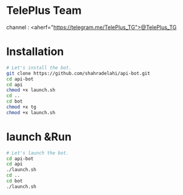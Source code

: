 # TelePlus Team

channel : <aherf="https://telegram.me/TelePlus_TG">@TelePlus_TG</a>

# Installation

```sh
# Let's install the bot.
git clone https://github.com/shahradelahi/api-bot.git
cd api-bot
cd api
chmod +x launch.sh
cd ..
cd bot
chmod +x tg
chmod +x launch.sh
```

# Iaunch &Run

```sh
# Let's launch the bot.
cd api-bot
cd api
./launch.sh
cd ..
cd bot
./launch.sh
```
